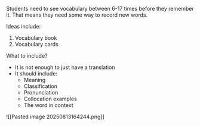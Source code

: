 Students need to see vocabulary between 6-17 times before they remember it. That means they need some way to record new words.

Ideas include:
1. Vocabulary book
2. Vocabulary cards

What to include?
- It is not enough to just have a translation
- It should include:
	- Meaning
	- Classification
	- Pronunciation
	- Collocation examples
	- The word in context

![[Pasted image 20250813164244.png]]